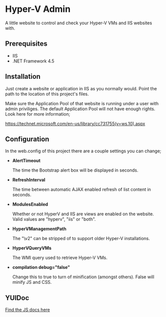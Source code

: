 # Hyper-V Admin
A little website to control and check your Hyper-V VMs and IIS websites with.

## Prerequisites
- IIS
- .NET Framework 4.5

## Installation
Just create a website or application in IIS as you normally would. Point the path to the location of this project's files.

Make sure the Application Pool of that website is running under a user with admin priviliges. The default Application Pool will not have enough rights. Look here for more information;

https://technet.microsoft.com/en-us/library/cc731755(v=ws.10).aspx

## Configuration
In the web.config of this project there are a couple settings you can change;
* **AlertTimeout**

	The time the Bootstrap alert box will be displayed in seconds.

* **RefreshInterval**

	The time between automatic AJAX enabled refresh of list content in seconds.

* **ModulesEnabled**

    Whether or not HyperV and IIS are views are enabled on the website. Valid values are "hyperv", "iis" or "both".

* **HyperVManagementPath**

	The "\\v2" can be stripped of to support older Hyper-V installations.

* **HyperVQueryVMs**

	The WMI query used to retrieve Hyper-V VMs.

* **compilation debug="false"**
	
	Change this to true to turn of minification (amongst others). False will minify JS and CSS.

## YUIDoc
[Find the JS docs here](../yuidoc/)

